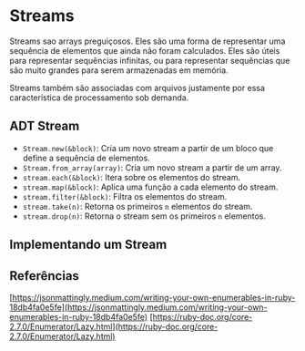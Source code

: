 # Streams

Streams sao arrays preguiçosos. Eles são uma forma de representar uma sequência de elementos que ainda não foram
calculados. Eles são úteis para representar sequências infinitas, ou para representar sequências que são muito grandes
para serem armazenadas em memória.

Streams também são associadas com arquivos justamente por essa característica de processamento sob demanda.

## ADT Stream

- `Stream.new(&block)`: Cria um novo stream a partir de um bloco que define a sequência de elementos.
- `Stream.from_array(array)`: Cria um novo stream a partir de um array.
- `stream.each(&block)`: Itera sobre os elementos do stream.
- `stream.map(&block)`: Aplica uma função a cada elemento do stream.
- `stream.filter(&block)`: Filtra os elementos do stream.
- `stream.take(n)`: Retorna os primeiros `n` elementos do stream.
- `stream.drop(n)`: Retorna o stream sem os primeiros `n` elementos.

## Implementando um Stream

## Referências

[https://jsonmattingly.medium.com/writing-your-own-enumerables-in-ruby-18db4fa0e5fe](https://jsonmattingly.medium.com/writing-your-own-enumerables-in-ruby-18db4fa0e5fe)
[https://ruby-doc.org/core-2.7.0/Enumerator/Lazy.html](https://ruby-doc.org/core-2.7.0/Enumerator/Lazy.html)
